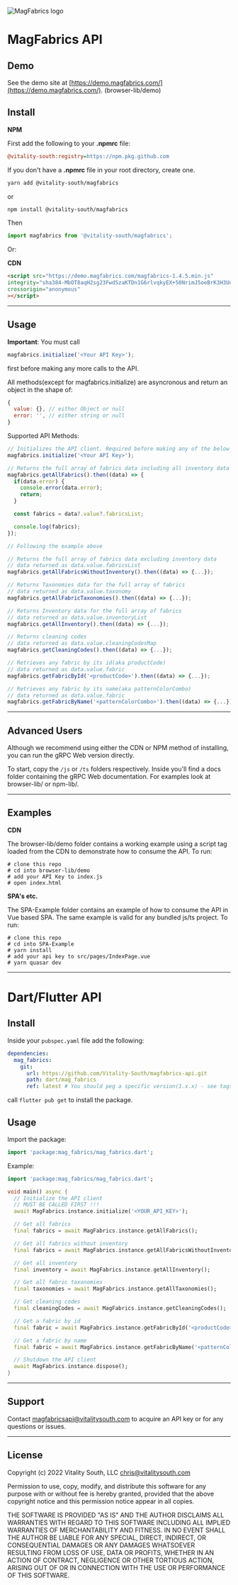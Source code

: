 ![MagFabrics logo](logo_dark.png)
# MagFabrics API

## Demo
See the demo site at [https://demo.magfabrics.com/](https://demo.magfabrics.com/). (browser-lib/demo)

## Install
**NPM**

First add the following to your **.npmrc** file:

```ini
@vitality-south:registry=https://npm.pkg.github.com
```
If you don't have a **.npmrc** file in your root directory, create one.


```bash
yarn add @vitality-south/magfabrics
```
or
 ```bash
npm install @vitality-south/magfabrics
```
Then
```javascript
import magfabrics from '@vitality-south/magfabrics';
```

Or:


**CDN**
```html
<script src="https://demo.magfabrics.com/magfabrics-1.4.5.min.js"
integrity="sha384-MbOT8aqH2sg23FwdSzaKTDn1G6rlvqkyEX+50NrimJ5oeBrK3H3Udd3rgN9BHx3s"
crossorigin="anonymous"
></script>
```

---

## Usage

**Important**: You must call 
```javascript
magfabrics.initialize('<Your API Key>');
``` 
first before making any more calls to the API.


All methods(except for magfabrics.initialize) are asyncronous and return an object in the shape of:
```javascript
{
  value: {}, // either Object or null
  error: '', // either string or null
}
```
Supported API Methods:
```javascript
// Initializes the API client. Required before making any of the below API calls.
magfabrics.initialize('<Your API Key>');

// Returns the full array of fabrics data including all inventory data
magfabrics.getAllFabrics().then((data) => {
  if(data.error) {
    console.error(data.error);
    return;
  }

  const fabrics = data?.value?.fabricsList;

  console.log(fabrics);
});

// Following the example above

// Returns the full array of fabrics data excluding inventory data
// data returned as data.value.fabricsList
magfabrics.getAllFabricsWithoutInventory().then((data) => {...});

// Returns Taxonomies data for the full array of fabrics
// data returned as data.value.taxonomy
magfabrics.getAllFabricTaxonomies().then((data) => {...});

// Returns Inventory data for the full array of fabrics
// data returned as data.value.inventoryList
magfabrics.getAllInventory().then((data) => {...});

// Returns cleaning codes
// data returned as data.value.cleaningCodesMap
magfabrics.getCleaningCodes().then((data) => {...});

// Retrieves any fabric by its id(aka productCode)
// data returned as data.value.fabric
magfabrics.getFabricById('<productCode>').then((data) => {...});

// Retrieves any fabric by its name(aka patternColorCombo)
// data returned as data.value.fabric
magfabrics.getFabricByName('<patternColorCombo>').then((data) => {...});
```

---

## Advanced Users
Although we recommend using either the CDN or NPM method of installing, you can run the gRPC Web version directly.

To start, copy the `/js` or `/ts` folders respectively. Inside you'll find a docs folder containing the gRPC Web documentation. For examples look at browser-lib/ or npm-lib/.

---

## Examples

**CDN**

The browser-lib/demo folder contains a working example using a script tag loaded from the CDN to demonstrate how to consume the API.
To run: 
```
# clone this repo
# cd into browser-lib/demo
# add your API Key to index.js
# open index.html
```

**SPA's etc.**

The SPA-Example folder contains an example of how to consume the API in Vue based SPA. The same example is valid for any bundled js/ts project.
To run: 
```
# clone this repo
# cd into SPA-Example
# yarn install
# add your api key to src/pages/IndexPage.vue
# yarn quasar dev
```

---

# Dart/Flutter API

## Install
 
 Inside your `pubspec.yaml` file add the following:
 
```yaml
dependencies:
  mag_fabrics:
    git: 
      url: https://github.com/Vitality-South/magfabrics-api.git
      path: dart/mag_fabrics
      ref: latest # You should peg a specific version(1.x.x) - see tags
```

call `flutter pub get` to install the package.

## Usage

Import the package:
```dart
import 'package:mag_fabrics/mag_fabrics.dart';
```

Example:
```dart
import 'package:mag_fabrics/mag_fabrics.dart';

void main() async {
  // Initialize the API client
  // MUST BE CALLED FIRST !!!
  await MagFabrics.instance.initialize('<YOUR_API_KEY>');

  // Get all fabrics
  final fabrics = await MagFabrics.instance.getAllFabrics();

  // Get all fabrics without inventory
  final fabrics = await MagFabrics.instance.getAllFabricsWithoutInventory();

  // Get all inventory
  final inventory = await MagFabrics.instance.getAllInventory();

  // Get all fabric taxonomies
  final taxonomies = await MagFabrics.instance.getAllTaxonomies();

  // Get cleaning codes
  final cleaningCodes = await MagFabrics.instance.getCleaningCodes();

  // Get a fabric by id
  final fabric = await MagFabrics.instance.getFabricById('<productCode>');

  // Get a fabric by name
  final fabric = await MagFabrics.instance.getFabricByName('<patternColorCombo>');

  // Shutdown the API client
  await MagFabrics.instance.dispose();
}
```
---

## Support

Contact magfabricsapi@vitalitysouth.com to acquire an API key or for any questions or issues.

---

## License

Copyright (c) 2022 Vitality South, LLC <chris@vitalitysouth.com>

Permission to use, copy, modify, and distribute this software for any
purpose with or without fee is hereby granted, provided that the above
copyright notice and this permission notice appear in all copies.

THE SOFTWARE IS PROVIDED "AS IS" AND THE AUTHOR DISCLAIMS ALL WARRANTIES
WITH REGARD TO THIS SOFTWARE INCLUDING ALL IMPLIED WARRANTIES OF
MERCHANTABILITY AND FITNESS. IN NO EVENT SHALL THE AUTHOR BE LIABLE FOR
ANY SPECIAL, DIRECT, INDIRECT, OR CONSEQUENTIAL DAMAGES OR ANY DAMAGES
WHATSOEVER RESULTING FROM LOSS OF USE, DATA OR PROFITS, WHETHER IN AN
ACTION OF CONTRACT, NEGLIGENCE OR OTHER TORTIOUS ACTION, ARISING OUT OF
OR IN CONNECTION WITH THE USE OR PERFORMANCE OF THIS SOFTWARE.
